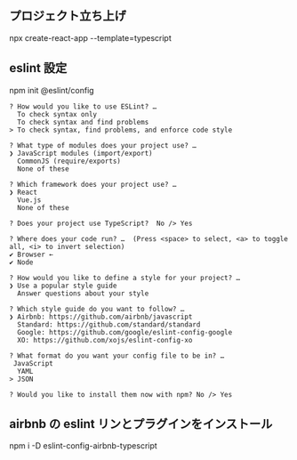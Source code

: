 ## プロジェクト立ち上げ

npx create-react-app --template=typescript

## eslint 設定

npm init @eslint/config

```
? How would you like to use ESLint? …
  To check syntax only
  To check syntax and find problems
> To check syntax, find problems, and enforce code style
```

```
? What type of modules does your project use? …
❯ JavaScript modules (import/export)
  CommonJS (require/exports)
  None of these
```

```
? Which framework does your project use? …
❯ React
  Vue.js
  None of these
```

```
? Does your project use TypeScript?  No /> Yes
```

```
? Where does your code run? …  (Press <space> to select, <a> to toggle all, <i> to invert selection)
✔ Browser ←
✔ Node
```

```
? How would you like to define a style for your project? …
❯ Use a popular style guide
  Answer questions about your style
```

```
? Which style guide do you want to follow? …
❯ Airbnb: https://github.com/airbnb/javascript
  Standard: https://github.com/standard/standard
  Google: https://github.com/google/eslint-config-google
  XO: https://github.com/xojs/eslint-config-xo
```

```
? What format do you want your config file to be in? …
 JavaScript
  YAML
> JSON
```

```
? Would you like to install them now with npm? No /> Yes
```

## airbnb の eslint リンとプラグインをインストール

npm i -D eslint-config-airbnb-typescript
